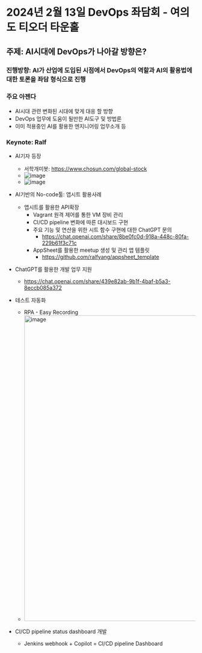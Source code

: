 # 2024년 2월 13일 DevOps 좌담회 - 여의도 티오더 타운홀
## 주제: AI시대에 DevOps가 나아갈 방향은?
### 진행방향: AI가 산업에 도입된 시점에서 DevOps의 역할과 AI의 활용법에 대한 토론을 좌담 형식으로 진행
### 주요 아젠다
- AI시대 관련 변화된 시대에 맞게 대응 할 방향
- DevOps 업무에 도움이 될만한 AI도구 및 방법론
- 이미 적용중인 AI를 활용한 엔지니어링 업무소개 등

### Keynote: Ralf
- AI기자 등장
   - 서학개미봇: https://www.chosun.com/global-stock
   - ![image](https://github.com/ralfyang/DevOps_Korea_sitting_talking/assets/4043594/ca35058e-4e55-4f05-9a14-2725afb2d12d)
   - ![image](https://github.com/ralfyang/DevOps_Korea_sitting_talking/assets/4043594/b080e1a9-206c-478e-afc9-c1bd5040ea37)
 
- AI기반의 No-code툴: 앱시트 활용사례
  - 앱시트를 활용한 API확장
    - Vagrant 원격 제어를 통한 VM 장비 관리
    - CI/CD pipeline 변화에 따른 대시보드 구현
    - 주요 기능 및 연산을 위한 시트 함수 구현에 대한 ChatGPT 문의
        - https://chat.openai.com/share/8be0fc0d-918a-448c-80fa-229b61f3c71c
    - AppSheet를 활용한 meetup 생성 및 관리 앱 템플릿
        - https://github.com/ralfyang/appsheet_template
- ChatGPT를 활용한 개발 업무 지원
    - https://chat.openai.com/share/439e82ab-9b1f-4baf-b5a3-8eccb085a372
- 테스트 자동화
  - RPA - Easy Recording
  - <img width="812" alt="image" src="https://github.com/ralfyang/DevOps_Korea_sitting_talking/assets/4043594/571c5b10-495c-4cfa-acd6-470092926583">
- CI/CD pipeline status dashboard 개발
  - Jenkins webhook + Copilot = CI/CD pipeline Dashboard
    
